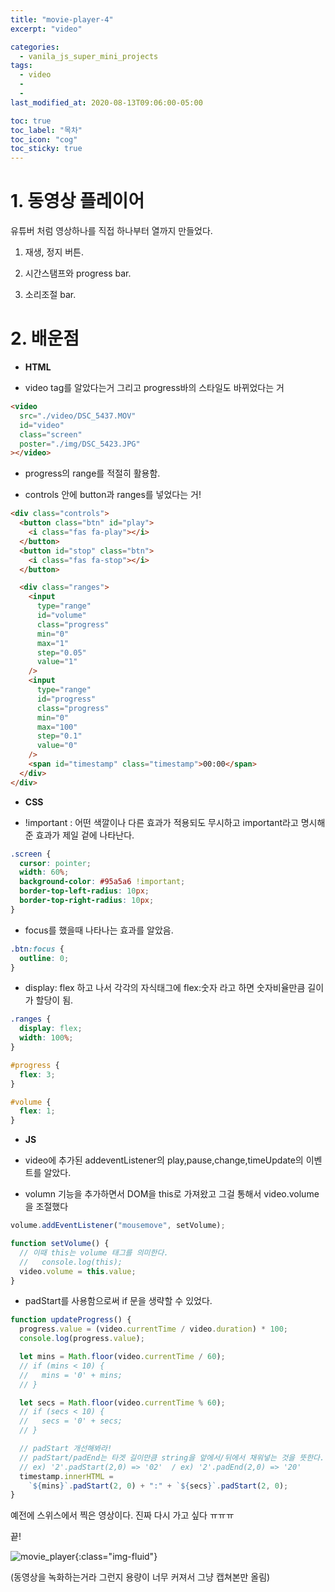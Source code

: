 ```yaml
---
title: "movie-player-4"
excerpt: "video"

categories:
  - vanila_js_super_mini_projects
tags:
  - video
  -
  -
last_modified_at: 2020-08-13T09:06:00-05:00

toc: true
toc_label: "목차"
toc_icon: "cog"
toc_sticky: true
---
```


# 1. 동영상 플레이어

유튜버 처럼 영상하나를 직접 하나부터 열까지 만들었다.

1. 재생, 정지 버튼.

2. 시간스탬프와 progress bar.

3. 소리조절 bar.

# 2. 배운점

- **HTML**

- video tag를 알았다는거 그리고 progress바의 스타일도 바뀌었다는 거

```html
<video
  src="./video/DSC_5437.MOV"
  id="video"
  class="screen"
  poster="./img/DSC_5423.JPG"
></video>
```

- progress의 range를 적절히 활용함.

- controls 안에 button과 ranges를 넣었다는 거!

```html
<div class="controls">
  <button class="btn" id="play">
    <i class="fas fa-play"></i>
  </button>
  <button id="stop" class="btn">
    <i class="fas fa-stop"></i>
  </button>

  <div class="ranges">
    <input
      type="range"
      id="volume"
      class="progress"
      min="0"
      max="1"
      step="0.05"
      value="1"
    />
    <input
      type="range"
      id="progress"
      class="progress"
      min="0"
      max="100"
      step="0.1"
      value="0"
    />
    <span id="timestamp" class="timestamp">00:00</span>
  </div>
</div>
```

- **CSS**

- !important : 어떤 색깔이나 다른 효과가 적용되도 무시하고 important라고 명시해준 효과가 제일 겉에 나타난다.

```css
.screen {
  cursor: pointer;
  width: 60%;
  background-color: #95a5a6 !important;
  border-top-left-radius: 10px;
  border-top-right-radius: 10px;
}
```

- focus를 했을때 나타나는 효과를 알았음.

```css
.btn:focus {
  outline: 0;
}
```

- display: flex 하고 나서 각각의 자식태그에 flex:숫자 라고 하면 숫자비율만큼 길이가 할당이 됨.

```css
.ranges {
  display: flex;
  width: 100%;
}

#progress {
  flex: 3;
}

#volume {
  flex: 1;
}
```

- **JS**

- video에 추가된 addeventListener의 play,pause,change,timeUpdate의 이벤트를 알았다.

- volumn 기능을 추가하면서 DOM을 this로 가져왔고 그걸 통해서 video.volume을 조절했다

```javascript
volume.addEventListener("mousemove", setVolume);

function setVolume() {
  // 이때 this는 volume 태그를 의미한다.
  //   console.log(this);
  video.volume = this.value;
}
```

- padStart를 사용함으로써 if 문을 생략할 수 있었다.

```javascript
function updateProgress() {
  progress.value = (video.currentTime / video.duration) * 100;
  console.log(progress.value);

  let mins = Math.floor(video.currentTime / 60);
  // if (mins < 10) {
  //   mins = '0' + mins;
  // }

  let secs = Math.floor(video.currentTime % 60);
  // if (secs < 10) {
  //   secs = '0' + secs;
  // }

  // padStart 개선해봐라!
  // padStart/padEnd는 타겟 길이만큼 string을 앞에서/뒤에서 채워넣는 것을 뜻한다.(padStart(targeLength,padstring))
  // ex) '2'.padStart(2,0) => '02'  / ex) '2'.padEnd(2,0) => '20'
  timestamp.innerHTML =
    `${mins}`.padStart(2, 0) + ":" + `${secs}`.padStart(2, 0);
}
```

예전에 스위스에서 찍은 영상이다. 진짜 다시 가고 싶다 ㅠㅠㅠ

끝!

![movie_player](https://yeonghunko.github.io/assets/img/super_mini/movie_player.png){:class="img-fluid"}

(동영상을 녹화하는거라 그런지 용량이 너무 커져서 그냥 캡쳐본만 올림)
